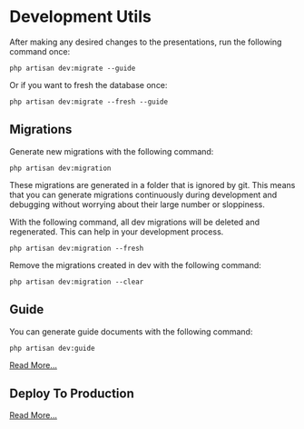 # Development Utils

After making any desired changes to the presentations, run the following command once:

```shell
php artisan dev:migrate --guide
```

Or if you want to fresh the database once:

```shell
php artisan dev:migrate --fresh --guide
```

## Migrations

Generate new migrations with the following command:

```shell
php artisan dev:migration
```

These migrations are generated in a folder that is ignored by git.
This means that you can generate migrations continuously during development and debugging
without worrying about their large number or sloppiness.

With the following command, all dev migrations will be deleted and regenerated.
This can help in your development process.

```shell
php artisan dev:migration --fresh
```

Remove the migrations created in dev with the following command:

```shell
php artisan dev:migration --clear
```

## Guide

You can generate guide documents with the following command:

```shell
php artisan dev:guide
```

[Read More...](guide.md)


## Deploy To Production

[Read More...](deploy.md)

